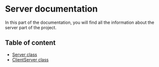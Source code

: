 # Server documentation

In this part of the documentation, you will find all the information about the server part of the project.

## Table of content

- [Server class](./project/codeDocumentation/server/Server.md)
- [ClientServer class](./project/codeDocumentation/server/ClientServer.md)